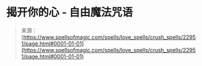 <!--yml

category: 未分类

date: 2024-06-12 19:07:42

-->

# 揭开你的心 - 自由魔法咒语

> 来源：[https://www.spellsofmagic.com/spells/love_spells/crush_spells/22951/page.html#0001-01-01](https://www.spellsofmagic.com/spells/love_spells/crush_spells/22951/page.html#0001-01-01)
